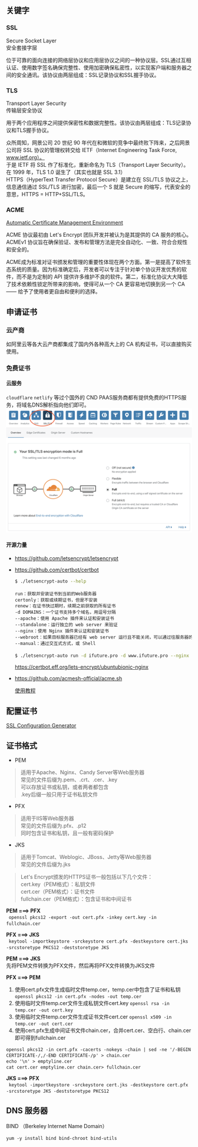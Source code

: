 ## 关键字

### SSL
Secure Socket Layer  
安全套接字层

位于可靠的面向连接的网络层协议和应用层协议之间的一种协议层。SSL通过互相认证、使用数字签名确保完整性、使用加密确保私密性，以实现客户端和服务器之间的安全通讯。该协议由两层组成：SSL记录协议和SSL握手协议。

### TLS
Transport Layer Security  
传输层安全协议

用于两个应用程序之间提供保密性和数据完整性。该协议由两层组成：TLS记录协议和TLS握手协议。


众所周知，网景公司 20 世纪 90 年代在和微软的竞争中最终败下阵来，之后网景公司将 SSL 协议的管理权转交给 IETF（Internet Engineering Task Force, www.ietf.org）。  
于是 IETF 将 SSL 作了标准化，重新命名为 TLS（Transport Layer Security）。在 1999 年，TLS 1.0 诞生了（其实也就是 SSL 3.1）  
HTTPS（HyperText Transfer Protocol Secure）是建立在 SSL/TLS 协议之上，信息通信通过 SSL/TLS 进行加密，最后一个 S 就是 Secure 的缩写，代表安全的意思，HTTPS = HTTP+SSL/TLS。

### ACME
[Automatic Certificate Management Environment](https://tools.ietf.org/html/rfc8555)

ACME 协议最初由 Let's Encrypt 团队开发并被认为是其提供的 CA 服务的核心。ACMEv1 协议旨在确保验证、发布和管理方法是完全自动化、一致、符合合规性和安全的。

ACME成为标准对证书颁发和管理的重要性体现在两个方面。第一是提高了软件生态系统的质量。因为标准确定后，开发者可以专注于针对单个协议开发优秀的软件，而不是为定制的 API 提供许多维护不良的软件。第二，标准化协议大大降低了技术依赖性锁定所带来的影响，使得可从一个 CA 更容易地切换到另一个 CA —— 给予了使用者更自由和便利的选择。

## 申请证书

### 云产商
如阿里云等各大云产商都集成了国内外各种高大上的 CA 机构证书，可以直接购买使用。

### 免费证书

#### 云服务
`cloudflare` `netlify` 等过个国外的 CND PAAS服务商都有提供免费的HTTPS服务，将域名DNS解析指向他们即可。
![](../assets/img/HTTPS.png)

#### 开源力量

* https://github.com/letsencrypt/letsencrypt
* https://github.com/certbot/certbot

  ```bash
  $ ./letsencrypt-auto --help

  run：获取并安装证书到当前的Web服务器
  certonly：获取或续期证书，但是不安装
  renew：在证书快过期时，续期之前获取的所有证书
  -d DOMAINS：一个证书支持多个域名，用逗号分隔
  --apache：使用 Apache 插件来认证和安装证书
  --standalone：运行独立的 web server 来验证
  --nginx：使用 Nginx 插件来认证和安装证书
  --webroot：如果目标服务器已经有 web server 运行且不能关闭，可以通过往服务器的网站根目录放置文件的方式来验证
  --manual：通过交互式方式，或 Shell

  $ ./letsencrypt-auto run -d ifuture.pro -d www.ifuture.pro --nginx

  ```

  https://certbot.eff.org/lets-encrypt/ubuntubionic-nginx


* https://github.com/acmesh-official/acme.sh

  [使用教程](https://github.com/acmesh-official/acme.sh/wiki/%E8%AF%B4%E6%98%8E)

## 配置证书
[SSL Configuration Generator](https://ssl-config.mozilla.org/#server=nginx)

## 证书格式
* PEM
> 适用于Apache、Nginx、Candy Server等Web服务器  
常见的文件后缀为.pem、.crt、.cer、.key  
可以存放证书或私钥，或者两者都包含  
.key后缀一般只用于证书私钥文件  

* PFX
> 适用于IIS等Web服务器  
常见的文件后缀为.pfx、.p12  
同时包含证书和私钥，且一般有密码保护  

* JKS
> 适用于Tomcat、Weblogic、JBoss、Jetty等Web服务器  
常见的文件后缀为.jks

> Let's Encrypt颁发的HTTPS证书一般包括以下几个文件：  
cert.key（PEM格式）：私钥文件  
cert.cer（PEM格式）：证书文件  
fullchain.cer（PEM格式）：包含证书和中间证书  

**PEM ===> PFX**  
` openssl pkcs12 -export -out cert.pfx -inkey cert.key -in fullchain.cer`

**PFX ===> JKS**  
`  keytool -importkeystore -srckeystore cert.pfx -destkeystore cert.jks -srcstoretype PKCS12 -deststoretype JKS
`

**PEM ===> JKS**  
先将PEM文件转换为PFX文件，然后再将PFX文件转换为JKS文件

**PFX ===> PEM**  
1. 使用cert.pfx文件生成临时文件temp.cer，temp.cer中包含了证书和私钥  
`openssl pkcs12 -in cert.pfx -nodes -out temp.cer`  
1. 使用临时文件temp.cer文件生成私钥文件cert.key
  `openssl rsa -in temp.cer -out cert.key`
1. 使用临时文件temp.cer文件生成证书文件cert.cer
  `openssl x509 -in temp.cer -out cert.cer`
1. 使用cert.pfx生成中间证书文件chain.cer，合并cert.cer、空白行、chain.cer即可得到fullchain.cer
```shell
openssl pkcs12 -in cert.pfx -cacerts -nokeys -chain | sed -ne '/-BEGIN CERTIFICATE-/,/-END CERTIFICATE-/p' > chain.cer
echo '\n' > emptyline.cer
cat cert.cer emptyline.cer chain.cer> fullchain.cer
```

**JKS ===> PFX**  
`  keytool -importkeystore -srckeystore cert.jks -destkeystore cert.pfx -srcstoretype JKS -deststoretype PKCS12
`

## DNS 服务器
BIND （Berkeley Internet Name Domain）

`yum -y install bind bind-chroot bind-utils`

